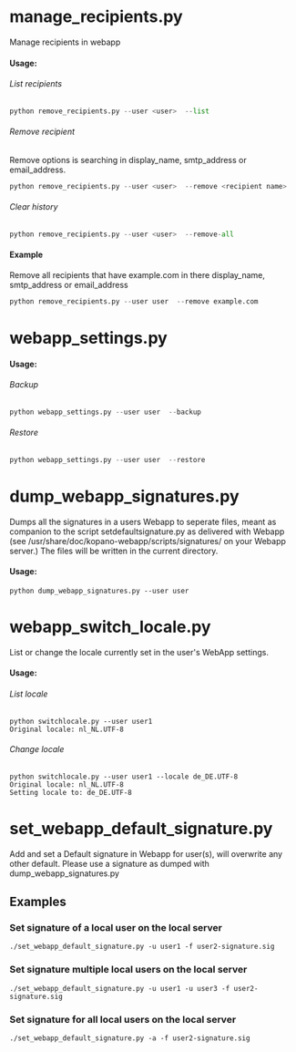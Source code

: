 manage_recipients.py
====================
Manage recipients in webapp


#### Usage:

###### List recipients

```python
python remove_recipients.py --user <user>  --list
```
###### Remove recipient
Remove options is searching in display_name, smtp_address or email_address. 

```python
python remove_recipients.py --user <user>  --remove <recipient name>
```
    
###### Clear history 

```python
python remove_recipients.py --user <user>  --remove-all
```
    
#### Example

Remove all recipients that have example.com in there display_name, smtp_address or email_address

```python
python remove_recipients.py --user user  --remove example.com
```  


webapp_settings.py
==================

#### Usage:


###### Backup 

```python
python webapp_settings.py --user user  --backup
```  


###### Restore 

```python
python webapp_settings.py --user user  --restore
```  

dump_webapp_signatures.py
=========================
Dumps all the signatures in a users Webapp to seperate files, meant as companion to the script setdefaultsignature.py as delivered with Webapp (see /usr/share/doc/kopano-webapp/scripts/signatures/ on your Webapp server.)
The files will be written in the current directory.

#### Usage:
```
python dump_webapp_signatures.py --user user
```  

webapp_switch_locale.py
=========================
List or change the locale currently set in the user's WebApp settings.

#### Usage:
###### List locale
```
python switchlocale.py --user user1 
Original locale: nl_NL.UTF-8
```
###### Change locale
```
python switchlocale.py --user user1 --locale de_DE.UTF-8
Original locale: nl_NL.UTF-8
Setting locale to: de_DE.UTF-8
```

# set_webapp_default_signature.py

Add and set a Default signature in Webapp for user(s), will overwrite any other default.
Please use a signature as dumped with dump_webapp_signatures.py

## Examples

### Set signature of a local user on the local server
```
./set_webapp_default_signature.py -u user1 -f user2-signature.sig
```  

### Set signature multiple local users on the local server
```
./set_webapp_default_signature.py -u user1 -u user3 -f user2-signature.sig
```

### Set signature for all local users on the local server
```
./set_webapp_default_signature.py -a -f user2-signature.sig
```


